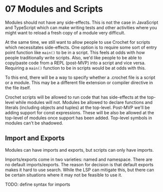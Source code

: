# 07 Modules and Scripts

Modules should not have any side-effects. This is not the case in JavaScript
and TypeScript which can make writing tests and other activities where you might
want to reload a fresh copy of a module very difficult.

At the same time, we still want to allow people to use Crochet for scripts which
necessitates side-effects. One option is to require some sort of entry point
function like `main()` to be in a script. This feels at odds with how people
traditionally write scripts. Also, we'd like people to be able to copy/paste
code from a REPL (post-MVP) into a script and vice versa. Requiring a `main()`
function to be in scripts would be at odds with this.

To this end, there will be a way to specify whether a .crochet file is a script
or a module. This may be a different file extension or compiler directive in
the file itself.

Crochet scripts will be allowed to run code that has side-effects at the
top-level while modules will not. Modules be allowed to declare functions and
literals (including objects and tuples) at the top-level. Post-MVP we'll be
adding support for const expressions. These will be also be allowed at the
top-level of modules once support has been added. Top-level symbols in modules
can't be shadowed.

## Import and Exports

Modules can have imports and exports, but scripts can only have imports.

Imports/exports come in two varieties: named and namespace. There are no
default imports/exports. The reason for decision is that default exports makes
it hard to use search. While the LSP can mitigate this, but there can be
certain situations where it may not be feasible to use it.

TODO: define syntax for imports
